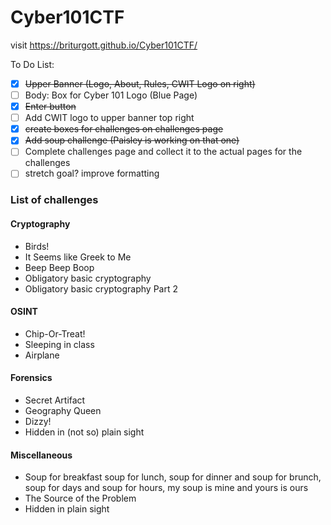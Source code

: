 # Cyber101CTF

visit https://briturgott.github.io/Cyber101CTF/



To Do List:
- [x] ~~Upper Banner (Logo, About, Rules, CWIT Logo on right)~~
- [ ] Body: Box for Cyber 101 Logo (Blue Page)
- [x] ~~Enter button~~
- [ ] Add CWIT logo to upper banner top right
- [x] ~~create boxes for challenges on challenges page~~
- [x] ~~Add soup challenge (Paisley is working on that one)~~
- [ ] Complete challenges page and collect it to the actual pages for the challenges
- [ ] stretch goal? improve formatting

### List of challenges

#### Cryptography

- Birds!
- It Seems like Greek to Me
- Beep Beep Boop
- Obligatory basic cryptography
- Obligatory basic cryptography Part 2

#### OSINT

- Chip-Or-Treat!
- Sleeping in class
- Airplane

#### Forensics

- Secret Artifact
- Geography Queen
- Dizzy!
- Hidden in (not so) plain sight

#### Miscellaneous

- Soup for breakfast soup for lunch, soup for dinner and soup for brunch, soup for days and soup for hours, my soup is mine and yours is ours
- The Source of the Problem
- Hidden in plain sight




